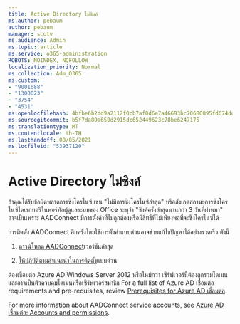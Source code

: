 ```yaml
---
title: Active Directory ไม่ซิงค์
ms.author: pebaum
author: pebaum
manager: scotv
ms.audience: Admin
ms.topic: article
ms.service: o365-administration
ROBOTS: NOINDEX, NOFOLLOW
localization_priority: Normal
ms.collection: Adm_O365
ms.custom:
- "9001688"
- "1300023"
- "3754"
- "4531"
ms.openlocfilehash: 4bfbe6b2dd9a2112f0cb7af0d6e7a46693bc70680895fd674ddb0332b7071797
ms.sourcegitcommit: b5f7da89a650d2915dc652449623c78be6247175
ms.translationtype: MT
ms.contentlocale: th-TH
ms.lasthandoff: 08/05/2021
ms.locfileid: "53937120"
---
```

# <a name="active-directory-not-syncing"></a>Active Directory ไม่ซิงค์

ถ้าคุณได้รับข้อผิดพลาดการซิงโครไนซ์ เช่น "ไม่มีการซิงโครไนซ์ล่าสุด" หรือสังเกตสถานะการซิงโครไนซ์ไดเรกทอรีในพอร์ทัลผู้ดูแลระบบของ Office ระบุว่า "ซิงค์ครั้งล่าสุดนานกว่า 3 วันที่ผ่านมา" อาจเป็นเพราะ AADConnect มีการตั้งค่าที่ไม่ถูกต้องหรือมีสิทธิ์ที่ไม่เพียงพอที่จะซิงโครไนซ์ได้  

การติดตั้ง AADConnect อีกครั้งโดยใช้การตั้งค่าแบบด่วนอาจช่วยแก้ไขปัญหาได้อย่างรวดเร็ว ดังนี้

1. [ดาวน์โหลด AADConnect](https://go.microsoft.com/fwlink/?LinkId=615771)เวอร์ชันล่าสุด

2. [ให้ปฏิบัติตามคําแนะนําในการติดตั้ง](/azure/active-directory/hybrid/how-to-connect-install-express)แบบด่วน

ต้องเชื่อมต่อ Azure AD Windows Server 2012 หรือใหม่กว่า เซิร์ฟเวอร์นี้ต้องถูกรวมโดเมนและอาจเป็นตัวควบคุมโดเมนหรือเซิร์ฟเวอร์สมาชิก For a full list of Azure AD เชื่อมต่อ requirements and pre-requisites, review [Prerequisites for Azure AD เชื่อมต่อ](/azure/active-directory/hybrid/how-to-connect-install-prerequisites).

For more information about AADConnect service accounts, see [Azure AD เชื่อมต่อ: Accounts and permissions](/azure/active-directory/hybrid/reference-connect-accounts-permissions).
